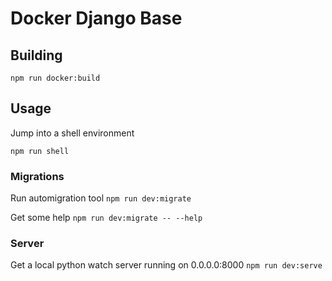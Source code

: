 # Docker Django Base

## Building

`npm run docker:build`

## Usage

Jump into a shell environment

`npm run shell`

### Migrations

Run automigration tool
`npm run dev:migrate`

Get some help
`npm run dev:migrate -- --help`

### Server

Get a local python watch server running on 0.0.0.0:8000
`npm run dev:serve`